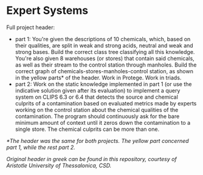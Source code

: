 # Expert Systems

Full project header:

* part 1: You're given the descriptions of 10 chemicals, which, based on their qualities, are split in
          weak and strong acids, neutral and weak and strong bases. Build the correct class tree classifying
          all this knowledge. You're also given 8 warehouses (or stores) that contain said chemicals, as well
          as their stream to the control station through manholes. Build the correct graph of
          chemicals-stores-manholes-control station, as shown in the yellow parts\* of the header. Work in Protege.
          Work in triads.
* part 2: Work on the static knowledge implemented in part 1 (or use the indicative solution given after its evaluation)
          to implement a query system on CLIPS 6.3 or 6.4 that detects the source and chemical culprits of a contamination
          based on evaluated metrics made by experts working on the control station about the chemical qualities of the 
          contamination. The program should continuously ask for the bare minimum amount of context until it zeros down
          the contamination to a single store. The chemical culprits can be more than one.
  
*\*The header was the same for both projects. The yellow part concerned part 1, while the rest part 2.*

*Original header in greek can be found in this repository, courtesy of Aristotle University of Thessalonica, CSD.*
